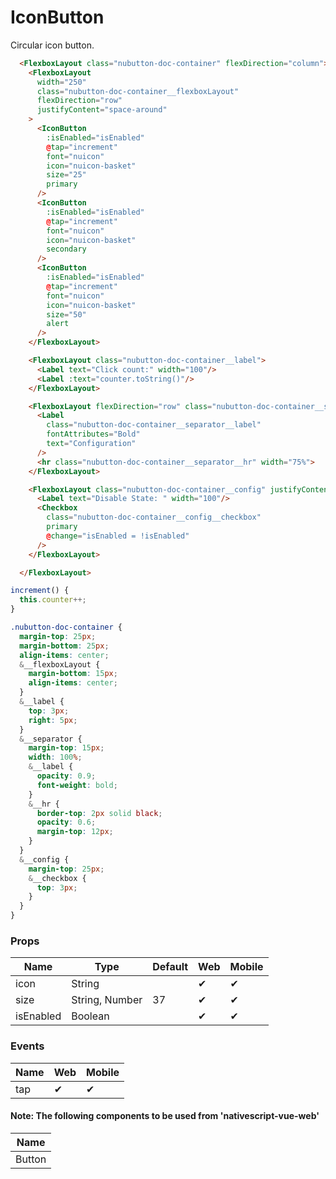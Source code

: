 # IconButton

Circular icon button.

<DocExampleBox :liveDemoMode="true">

```html
  <FlexboxLayout class="nubutton-doc-container" flexDirection="column">
    <FlexboxLayout
      width="250"
      class="nubutton-doc-container__flexboxLayout"
      flexDirection="row"
      justifyContent="space-around"
    >
      <IconButton
        :isEnabled="isEnabled"
        @tap="increment"
        font="nuicon"
        icon="nuicon-basket"
        size="25"
        primary
      />
      <IconButton
        :isEnabled="isEnabled"
        @tap="increment"
        font="nuicon"
        icon="nuicon-basket"
        secondary
      />
      <IconButton
        :isEnabled="isEnabled"
        @tap="increment"
        font="nuicon"
        icon="nuicon-basket"
        size="50"
        alert
      />
    </FlexboxLayout>

    <FlexboxLayout class="nubutton-doc-container__label">
      <Label text="Click count:" width="100"/>
      <Label :text="counter.toString()"/>
    </FlexboxLayout>

    <FlexboxLayout flexDirection="row" class="nubutton-doc-container__separator">
      <Label
        class="nubutton-doc-container__separator__label"
        fontAttributes="Bold"
        text="Configuration"
      />
      <hr class="nubutton-doc-container__separator__hr" width="75%">
    </FlexboxLayout>

    <FlexboxLayout class="nubutton-doc-container__config" justifyContent="start">
      <Label text="Disable State: " width="100"/>
      <Checkbox
        class="nubutton-doc-container__config__checkbox"
        primary
        @change="isEnabled = !isEnabled"
      />
    </FlexboxLayout>

  </FlexboxLayout>
```

```js
increment() {
  this.counter++;
}
```

```scss
.nubutton-doc-container {
  margin-top: 25px;
  margin-bottom: 25px;
  align-items: center;
  &__flexboxLayout {
    margin-bottom: 15px;
    align-items: center;
  }
  &__label {
    top: 3px;
    right: 5px;
  }
  &__separator {
    margin-top: 15px;
    width: 100%;
    &__label {
      opacity: 0.9;
      font-weight: bold;
    }
    &__hr {
      border-top: 2px solid black;
      opacity: 0.6;
      margin-top: 12px;
    }
  }
  &__config {
    margin-top: 25px;
    &__checkbox {
      top: 3px;
    }
  }
}
```

<IconButtonDoc />
</DocExampleBox>

### Props

| Name      | Type           | Default | Web | Mobile |
| --------- | -------------- | ------- | --- | ------ |
| icon      | String         |         | ✔   | ✔      |
| size      | String, Number | 37      | ✔   | ✔      |
| isEnabled | Boolean        |         | ✔   | ✔      |

### Events

| Name | Web | Mobile |
| ---- | --- | ------ |
| tap  | ✔   | ✔      |

#### Note: The following components to be used from 'nativescript-vue-web'

| Name   |
| ------ |
| Button |
